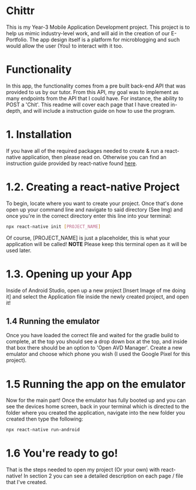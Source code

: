 # Chittr
This is my Year-3 Mobile Application Development project. This project is to help us mimic industry-level work, and will aid in the creation of our E-Portfolio. The app design itself is a platform for microblogging and such would allow the user (You) to interact with it too.

# Functionality
In this app, the functionality comes from a pre built back-end API that was provided to us by our tutor. From this API, my goal was to implement as many endpoints from the API that I could have. For instance, the ability to POST a 'Chit'. This readme will cover each page that I have created in-depth, and will include a instruction guide on how to use the program.

# 1. Installation
If you have all of the required packages needed to create & run a react-native application, then please read on. Otherwise you can find an instruction guide provided by react-native found [here](https://reactnative.dev/docs/getting-started).

# 1.2. Creating a react-native Project
To begin, locate where you want to create your project. Once that's done open up your command line and navigate to said directory (See Img) and once you're in the correct directory enter this line into your terminal: 
```bash
npx react-native init [PROJECT_NAME]
```
Of course, [PROJECT_NAME] is just a placeholder, this is what your application will be called!
**NOTE** Please keep this terminal open as it will be used later.

# 1.3. Opening up your App
Inside of Android Studio, open up a new project [Insert Image of me doing it] and select the Application file inside the newly created project, and open it!

## 1.4 Running the emulator
Once you have loaded the correct file and waited for the gradle build to complete, at the top you should see a drop down box at the top, and inside that box there should be an option to 'Open AVD Manager'. Create a new emulator and choose which phone you wish (I used the Google Pixel for this project).

# 1.5 Running the app on the emulator
Now for the main part! Once the emulator has fully booted up and you can see the devices home screen, back in your terminal which is directed to the folder where you created the application, navigate into the new folder you created then type the following:
```bash
npx react-native run-android
```

# 1.6 You're ready to go!
That is the steps needed to open my project (Or your own) with react-native! In section 2 you can see a detailed description on each page / file that I've created.
